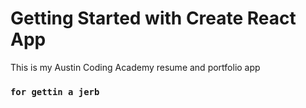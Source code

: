 # Getting Started with Create React App

This is my Austin Coding Academy resume and portfolio app

### `for gettin a jerb`
